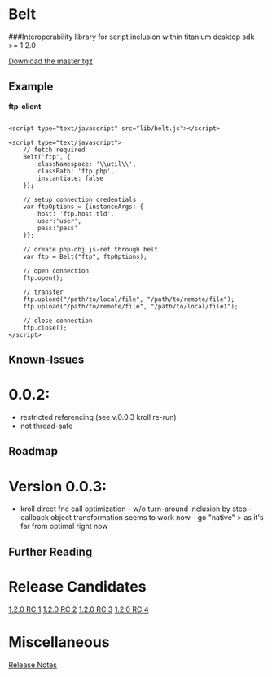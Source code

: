 Belt
=========

###Interoperability library for script inclusion within titanium desktop sdk >= 1.2.0 

<a href="https://github.com/alternatex/belt/tarball/master">Download the master tgz</a>
 
Example
----------------

**ftp-client**
<pre><code>
&lt;script type="text/javascript" src="lib/belt.js">&lt;/script>

&lt;script type="text/javascript"&gt;
	// fetch required
	Belt('ftp', {
		classNamespace: '\\util\\', 
		classPath: 'ftp.php',
		instantiate: false
	});
			 
	// setup connection credentials	
	var ftpOptions = {instanceArgs: {
		host: 'ftp.host.tld',
		user:'user',
		pass:'pass'
	}};
			
	// create php-obj js-ref through belt
	var ftp = Belt("ftp", ftpOptions);

	// open connection
	ftp.open();
		
	// transfer
	ftp.upload("/path/to/local/file", "/path/to/remote/file");
	ftp.upload("/path/to/remote/file", "/path/to/local/file1");
			
	// close connection
	ftp.close();			
&lt;/script>
</code></pre>

Known-Issues
----------------
0.0.2:
==============
* restricted referencing (see v.0.0.3 kroll re-run)
* not thread-safe

Roadmap
----------------
Version 0.0.3:
================
* kroll direct fnc call optimization - w/o turn-around inclusion by step - callback object transformation seems to work now - go "native" > as it's far from optimal right now

Further Reading
----------------

Release Candidates
================
[1.2.0 RC 1](http://developer.appcelerator.com/blog/2011/05/create-and-distribute-apps-through-the-mac-app-store-with-titanium-desktop-sdk-1-2-release-candidate-1.html)
[1.2.0 RC 2](http://developer.appcelerator.com/blog/2011/06/introducing-titanium-desktop-sdk-1-2-release-candidate-2.html)
[1.2.0 RC 3](http://developer.appcelerator.com/blog/2011/08/introducing-titanium-desktop-sdk-1-2-release-candidate-3.html)
[1.2.0 RC 4](http://developer.appcelerator.com/blog/2011/09/introducing-titanium-desktop-sdk-1-2-release-candidate-4.html)

Miscellaneous
================
[Release Notes](http://developer.appcelerator.com/doc/desktop/release_notes)
